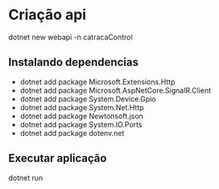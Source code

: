 # Criação api

dotnet new webapi -n catracaControl

## Instalando dependencias

* dotnet add package Microsoft.Extensions.Http
* dotnet add package Microsoft.AspNetCore.SignalR.Client
* dotnet add package System.Device.Gpio
* dotnet add package System.Net.Http
* dotnet add package Newtonsoft.json
* dotnet add package System.IO.Ports
* dotnet add package dotenv.net

## Executar aplicação

dotnet run

